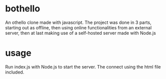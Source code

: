 # bothello
An othello clone made with javascript. The project was done in 3 parts, starting out as offline, then using online functionalities from an external server, then at last making use of a self-hosted server made with Node.js

# usage
Run index.js with Node.js to start the server.
The connect using the html file included.
